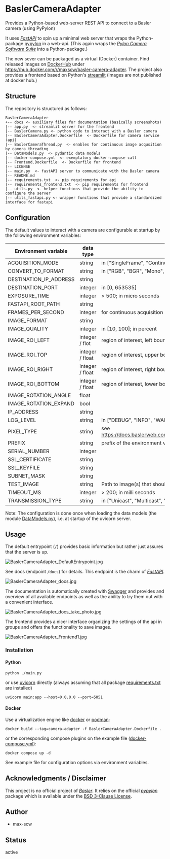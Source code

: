 # BaslerCameraAdapter

Provides a Python-based web-server REST API to connect to a Basler camera (using PyPylon)

It uses [*FastAPI*](https://fastapi.tiangolo.com/) to spin up a minimal web server that wraps the Python-package [pypylon](https://github.com/basler/pypylon) in a web-api.
(This again wraps the [*Pylon Camera Software Suite*](https://www2.baslerweb.com/en/downloads/software-downloads/) into a Python-package.)

The new sever can be packaged as a virtual (Docker) container. Find released images on [DockerHub](https://hub.docker.com) under https://hub.docker.com/r/maxscw/basler-camera-adapter.
The project also provides a frontend based on Python's [streamlit](https://streamlit.io/) (images are not published at docker hub.)

## Structure

The repository is structured as follows:
``` 
BaslerCameraAdapter
+-- docs <- auxiliary files for documentation (basically screenshots)
|-- app.py  <- streamlit server for the frontend
|-- BaslerCamera.py <- python code to interact with a Basler camera
|-- BaslerCameraAdapter.Dockerfile  <- Dockerfile for camera service (api)
|-- BaslerCameraThread.py  <- enables for continuous image acqusition by camera threading
|-- DataModels.py  <- pydantic data models
|-- docker-compose.yml  <- exemplatory docker-compose call
|-- Frontend.Dockerfile  <- Dockerfile for frontend
|-- LICENSE
|-- main.py  <- fastAPI server to communicate with the Basler camera
|-- README.md
|-- requirements.txt  <- pip requirements for api
|-- requirements_frontend.txt  <- pip requirements for frontend
|-- utils.py  <- helper functions that provide the ability to configure the server
|-- utils_fastapi.py <- wrapper functions that provide a standardized interface for fastapi
```

## Configuration

The default values to interact with a camera are configurable at startup by the following environment variables:

| Environment variable   | data type       | comment                                                              |
|------------------------|-----------------|----------------------------------------------------------------------|
| ACQUISITION_MODE       | string          | in ["SingleFrame", "Continuous"]                                     |
| CONVERT_TO_FORMAT      | string          | in ["RGB", "BGR", "Mono", "null"]                                    |
| DESTINATION_IP_ADDRESS | string          |                                                                      |
| DESTINATION_PORT       | integer         | in [0, 653535]                                                       |
| EXPOSURE_TIME          | integer         | > 500; in micro seconds                                              |
| FASTAPI_ROOT_PATH      | string          |                                                                      |
| FRAMES_PER_SECOND      | integer         | for continuous acquisition only                                      |
| IMAGE_FORMAT           | string          |                                                                      |
| IMAGE_QUALITY          | integer         | in [10, 100]; in percent                                             |
| IMAGE_ROI_LEFT         | integer / flot  | region of interest, left bound. In pixels or image fraction          |
| IMAGE_ROI_TOP          | integer / float | region of interest, upper bound. In pixels or image fraction         |
| IMAGE_ROI_RIGHT        | integer / float | region of interest, right bound. In pixels or image fraction         |
| IMAGE_ROI_BOTTOM       | integer / float | region of interest, lower bound. In pixels or image fraction         |
| IMAGE_ROTATION_ANGLE   | float           |                                                                      |
| IMAGE_ROTATION_EXPAND  | bool            |                                                                      |
| IP_ADDRESS             | string          |                                                                      |
| LOG_LEVEL              | string          | in ["DEBUG", "INFO", "WARNING", "ERROR", "FATAL"]                    |
| PIXEL_TYPE             | string          | see https://docs.baslerweb.com/pylonapi/net/T_Basler_Pylon_PixelType |
| PREFIX                 | string          | prefix of the environment variables                                  |
| SERIAL_NUMBER          | integer         |                                                                      |
| SSL_CERTIFICATE        | string          |                                                                      |
| SSL_KEYFILE            | string          |                                                                      |
| SUBNET_MASK            | string          |                                                                      |
| TEST_IMAGE             | string          | Path to image(s) that should be returned for emulated cameras        |
| TIMEOUT_MS             | integer         | > 200; in milli seconds                                              |
| TRANSMISSION_TYPE      | string          | in ["Unicast", "Multicast", "Broadcast"]                             |

Note: The configuration is done once when loading the data models (the module [DataModels.py](DataModels.py)), i.e. at startup of the uvicorn server.

## Usage

The default entrypoint (`/`) provides basic information but rather just assures that the server is up.

![BaslerCameraAdapter_DefaultEntrypoint.jpg](docs%2FBaslerCameraAdapter_DefaultEntrypoint.jpg)

See docs (endpoint `/docs`) for details. This endpoint is the charm of [*FastAPI*](https://fastapi.tiangolo.com/). 

![BaslerCameraAdapter_docs.jpg](docs%2FBaslerCameraAdapter_docs.jpg)

The documentation is automatically created with [Swagger](https://swagger.io/) and provides and overview of all available endpoints as well as the ability to try them out with a convenient interface.

![BaslerCameraAdapter_docs_take_photo.jpg](docs%2FBaslerCameraAdapter_docs_take_photo.jpg)

The frontend provides a nicer interface organizing the settings of the api in groups and offers the functionality to save images.

![BaslerCameraAdapter_Frontend1.jpg](docs%2FBaslerCameraAdapter_Frontend1.jpg)

### Installation

#### Python

````shell
python ./main.py
````
or use [uvicorn](https://www.uvicorn.org/) directly (always assuming that all package [requirements.txt](requirements.txt) are installed)
````shell
uvicorn main:app --host=0.0.0.0 --port=5051
````
#### Docker

Use a virtualization engine like [docker](https://www.docker.com/) or [podman](https://podman.io/):

````shell
docker build --tag=camera-adapter -f BaslerCameraAdapter.Dockerfile .
````
or the corresponding compose plugins on the example file ([docker-compose.yml](docker-compose.yml)):

````shell
docker compose up -d
````
See example file for configuration options via environment variables.

## Acknowledgments / Disclaimer

This project is no official project of [*Basler*](https://www.baslerweb.com).
It relies on the official [*pypylon*](https://pypi.org/project/pypylon/) package which is available under the [BSD 3-Clause License](https://github.com/basler/pypylon/blob/master/LICENSE).

## Author

 - max-scw

## Status

active